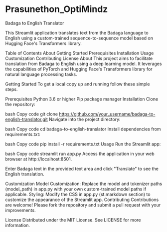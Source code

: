 # Prasunethon_OptiMindz
Badaga to English Translator

This Streamlit application translates text from the Badaga language to English using a custom-trained sequence-to-sequence model based on Hugging Face's Transformers library.

Table of Contents
About
Getting Started
Prerequisites
Installation
Usage
Customization
Contributing
License
About
This project aims to facilitate translation from Badaga to English using a deep learning model. It leverages the capabilities of PyTorch and Hugging Face's Transformers library for natural language processing tasks.

Getting Started
To get a local copy up and running follow these simple steps.

Prerequisites
Python 3.6 or higher
Pip package manager
Installation
Clone the repository:

bash
Copy code
git clone https://github.com/your_username/badaga-to-english-translator.git
Navigate into the project directory:

bash
Copy code
cd badaga-to-english-translator
Install dependencies from requirements.txt:

bash
Copy code
pip install -r requirements.txt
Usage
Run the Streamlit app:

bash
Copy code
streamlit run app.py
Access the application in your web browser at http://localhost:8501.

Enter Badaga text in the provided text area and click "Translate" to see the English translation.

Customization
Model Customization: Replace the model and tokenizer paths (model_path) in app.py with your own custom-trained model paths if applicable.
Styling: Modify the CSS in app.py (st.markdown section) to customize the appearance of the Streamlit app.
Contributing
Contributions are welcome! Please fork the repository and submit a pull request with your improvements.

License
Distributed under the MIT License. See LICENSE for more information.

